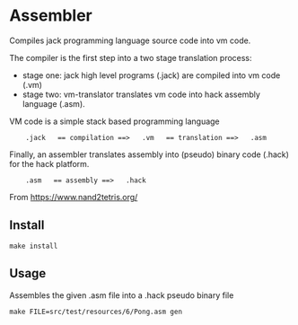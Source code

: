 # Assembler

Compiles jack programming language source code into vm code.

The compiler is the first step into a two stage translation process:
- stage one: jack high level programs (.jack) are compiled into vm code (.vm)
- stage two: vm-translator translates vm code into hack assembly language (.asm).

VM code is a simple stack based programming language

```
    .jack   == compilation ==>   .vm   == translation ==>   .asm 
```

Finally, an assembler translates assembly into (pseudo) binary code (.hack) for the hack platform.

```
    .asm   == assembly ==>   .hack
```

From https://www.nand2tetris.org/


## Install

```
make install
```


## Usage

Assembles the given .asm file into a .hack pseudo binary file

```
make FILE=src/test/resources/6/Pong.asm gen
```